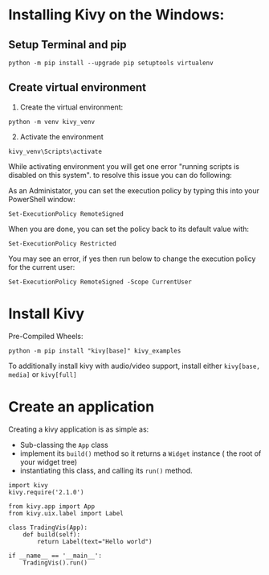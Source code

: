 # Installing Kivy on the Windows:

## Setup Terminal and pip
```
python -m pip install --upgrade pip setuptools virtualenv
```

## Create virtual environment
1. Create the virtual environment:
``` 
python -m venv kivy_venv 
```
2. Activate the environment
``` 
kivy_venv\Scripts\activate 
```

While activating environment you will get one error "running scripts is disabled on this system". to resolve this issue you can do following:

As an Administator, you can set the execution policy by typing this into your PowerShell window:
```
Set-ExecutionPolicy RemoteSigned
```

When you are done, you can set the policy back to its default value with:
```
Set-ExecutionPolicy Restricted
```

You may see an error, if yes then run below to change the execution policy for the current user:
```
Set-ExecutionPolicy RemoteSigned -Scope CurrentUser
```

# Install Kivy

Pre-Compiled Wheels:
```
python -m pip install "kivy[base]" kivy_examples
```

To additionally install kivy with audio/video support, install either `kivy[base, media]` or `kivy[full]`


# Create an application

Creating a kivy application is as simple as:
- Sub-classing the `App` class
- implement its `build()` method so it returns a `Widget` instance ( the root of your widget tree)
- instantiating this class, and calling its `run()` method.

```
import kivy
kivy.require('2.1.0')

from kivy.app import App
from kivy.uix.label import Label

class TradingVis(App):
    def build(self):
        return Label(text="Hello world")
    
if __name__ == '__main__':
    TradingVis().run()
```


